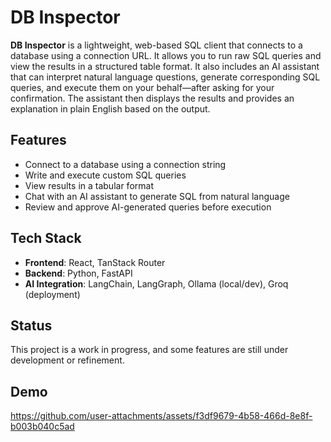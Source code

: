 # DB Inspector

**DB Inspector** is a lightweight, web-based SQL client that connects to a database using a connection URL. It allows you to run raw SQL queries and view the results in a structured table format. It also includes an AI assistant that can interpret natural language questions, generate corresponding SQL queries, and execute them on your behalf—after asking for your confirmation. The assistant then displays the results and provides an explanation in plain English based on the output.

## Features

- Connect to a database using a connection string
- Write and execute custom SQL queries
- View results in a tabular format
- Chat with an AI assistant to generate SQL from natural language
- Review and approve AI-generated queries before execution

## Tech Stack

- **Frontend**: React, TanStack Router
- **Backend**: Python, FastAPI
- **AI Integration**: LangChain, LangGraph, Ollama (local/dev), Groq (deployment)

## Status

This project is a work in progress, and some features are still under development or refinement.

## Demo

https://github.com/user-attachments/assets/f3df9679-4b58-466d-8e8f-b003b040c5ad
